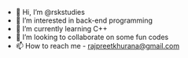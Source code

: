 - 👋 Hi, I’m @rskstudies
- 👀 I’m interested in back-end programming
- 🌱 I’m currently learning C++
- 💞️ I’m looking to collaborate on some fun codes
- 📫 How to reach me - rajpreetkhurana@gmail.com

<!---
rskstudies/rskstudies is a ✨ special ✨ repository because its `README.md` (this file) appears on your GitHub profile.
You can click the Preview link to take a look at your changes.
--->
